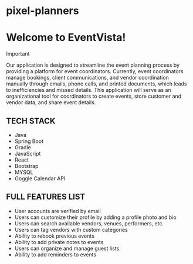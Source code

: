 # pixel-planners

# Welcome to EventVista!

> [!IMPORTANT]
> Our application is designed to streamline the event planning process by providing a platform for event coordinators. Currently, event coordinators manage bookings, client communications, and vendor coordination manually through emails, phone calls, and printed documents, which leads to inefficiencies and missed details. This application will serve as an organizational tool for coordinators to create events, store customer and vendor data, and share event details.

## TECH STACK
* Java
* Spring Boot
* Gradle
* JavaScript
* React
* Bootstrap
* MYSQL
* Goggle Calendar API

## FULL FEATURES LIST
* User accounts are verified by email
* Users can customize their profile by adding a profile photo and bio
* Users can search available vendors, venues, performers, etc.
* Users can tag vendors with custom categories
* Ability to rebook previous events
* Ability to add private notes to events
* Users can organize and manage guest lists.
* Ability to add reminders to events
